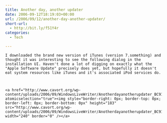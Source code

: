 ```yaml
---
title: Another day, another updater
date: 2006-09-12T18:19:03+00:00
url: /2006/09/12/another-day-another-updater/
short-url:
  - http://bit.ly/f51Y4r
categories:
  - Tech

---
```

<div class='microid-mailto+http:sha1:39979838ae210743375768c883cbee77468c6517'>
  
    I downloaded the brand new version of iTunes (version 7.something) and thought it was interesting to see the following dialog in the installation UI. Haven't done a lot of digging on exactly what the "Apple Software Update" precisely does yet, but hopefully it doesn't eat system resources like iTunes and it's associated iPod services do.
  
  
  
    <a href="http://www.cavort.org/wp-content/uploads/2006/09/WindowsLiveWriter/Anotherdayanotherupdater_BC91/image%7B0%7D%5B1%5D.png" atomicselection="true"><img style="border-right: 0px; border-top: 0px; border-left: 0px; border-bottom: 0px" height="183" src="http://www.cavort.org/wp-content/uploads/2006/09/WindowsLiveWriter/Anotherdayanotherupdater_BC91/image%7B0%7D.png" width="240" border="0" /></a>
  
